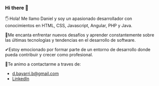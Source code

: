 ### Hi there 👋

🖐Hola! Me llamo Daniel y soy un apasionado desarrollador con conocimientos en HTML, CSS, Javascript, Angular, PHP y Java.

🚀Me encanta enfrentar nuevos desafíos y aprender constantemente sobre las últimas tecnologías y tendencias en el desarrollo de software. 

✔Estoy emocionado por formar parte de un entorno de desarrollo donde pueda contribuir y crecer como profesional.

📝Te animo a contactarme a traves de:

* [d.bayarri.b@gmail.com](d.bayarri.b@gmail.com)
* [LinkedIn](https://www.linkedin.com/in/danielbayarri/)

